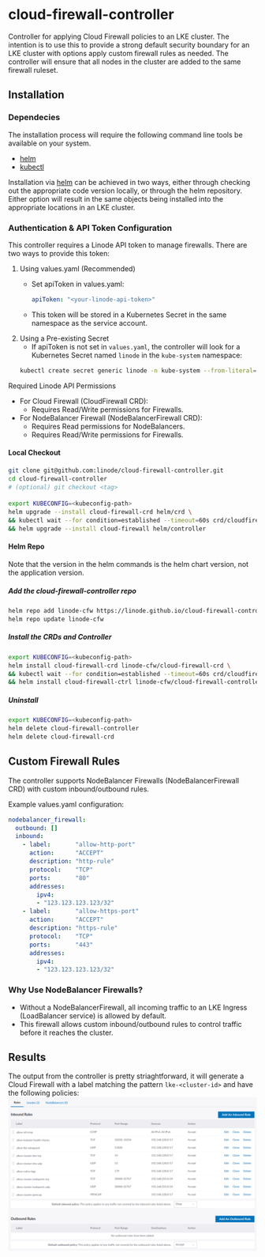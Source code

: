 # cloud-firewall-controller
Controller for applying Cloud Firewall policies to an LKE cluster. The intention is to use this to provide a strong default security boundary for an LKE cluster with options apply custom firewall rules as needed. The controller will ensure that all nodes in the cluster are added to the same firewall ruleset.

## Installation
### Dependecies
The installation process will require the following command line tools be available on your system.
 - [helm](https://helm.sh/docs/intro/install/)
 - [kubectl](https://kubernetes.io/docs/tasks/tools/#kubectl)

Installation via [helm](https://helm.sh/docs/intro/install/) can be achieved in two ways, either through checking out the appropriate code version locally, or through the helm repository. Either option will result in the same objects being installed into the appropriate locations in an LKE cluster.

### Authentication & API Token Configuration

This controller requires a Linode API token to manage firewalls. There are two ways to provide this token:

1. Using values.yaml (Recommended)
	* Set apiToken in values.yaml:
        ```yaml
        apiToken: "<your-linode-api-token>"
        ```

    * This token will be stored in a Kubernetes Secret in the same namespace as the service account.
2. Using a Pre-existing Secret
	* If apiToken is not set in `values.yaml`, the controller will look for a Kubernetes Secret named `linode` in the `kube-system` namespace:
    ```sh
    kubectl create secret generic linode -n kube-system --from-literal=token="<your-linode-api-token>"
    ```
Required Linode API Permissions
* For Cloud Firewall (CloudFirewall CRD):
    * Requires Read/Write permissions for Firewalls.
* For NodeBalancer Firewall (NodeBalancerFirewall CRD):
    * Requires Read permissions for NodeBalancers.
    * Requires Read/Write permissions for Firewalls.

#### Local Checkout
```sh
git clone git@github.com:linode/cloud-firewall-controller.git
cd cloud-firewall-controller 
# (optional) git checkout <tag> 

export KUBECONFIG=<kubeconfig-path> 
helm upgrade --install cloud-firewall-crd helm/crd \
&& kubectl wait --for condition=established --timeout=60s crd/cloudfirewalls.networking.linode.com crd/nodebalancerfirewalls.networking.linode.com \
&& helm upgrade --install cloud-firewall helm/controller
```
  
#### Helm Repo
Note that the version in the helm commands is the helm chart version, not the application version.

##### Add the cloud-firewall-controller repo
```sh
helm repo add linode-cfw https://linode.github.io/cloud-firewall-controller
helm repo update linode-cfw
```

##### Install the CRDs and Controller
```sh
export KUBECONFIG=<kubeconfig-path> 
helm install cloud-firewall-crd linode-cfw/cloud-firewall-crd \
&& kubectl wait --for condition=established --timeout=60s crd/cloudfirewalls.networking.linode.com \
&& helm install cloud-firewall-ctrl linode-cfw/cloud-firewall-controller
```

##### Uninstall
```sh
export KUBECONFIG=<kubeconfig-path> 
helm delete cloud-firewall-controller
helm delete cloud-firewall-crd
```

## Custom Firewall Rules

The controller supports NodeBalancer Firewalls (NodeBalancerFirewall CRD) with custom inbound/outbound rules.

Example values.yaml configuration:
```yaml
nodebalancer_firewall:
  outbound: []
  inbound: 
    - label:       "allow-http-port"
      action:      "ACCEPT"
      description: "http-rule"
      protocol:    "TCP"
      ports:       "80"
      addresses:
        ipv4:
        - "123.123.123.123/32"
    - label:       "allow-https-port"
      action:      "ACCEPT"
      description: "https-rule"
      protocol:    "TCP"
      ports:       "443"
      addresses:
        ipv4:
        - "123.123.123.123/32"
```

### Why Use NodeBalancer Firewalls?
* Without a NodeBalancerFirewall, all incoming traffic to an LKE Ingress (LoadBalancer service) is allowed by default.
* This firewall allows custom inbound/outbound rules to control traffic before it reaches the cluster.

## Results
The output from the controller is pretty striaghtforward, it will generate a Cloud Firewall with a label matching the pattern `lke-<cluster-id>` and have the following policies:
![image](./docs/images/default-result.png)
